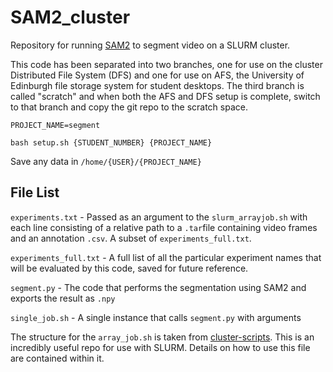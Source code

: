 # SAM2_cluster
Repository for running [SAM2](https://github.com/facebookresearch/sam2/tree/main) to segment video on a SLURM cluster.

This code has been separated into two branches, one for use on the cluster Distributed File System (DFS) and one for use on AFS, the University of Edinburgh file storage system for student desktops.
The third branch is called "scratch" and when both the AFS and DFS setup is complete, switch to that branch and copy the git repo to the scratch space.

`PROJECT_NAME=segment`

```
bash setup.sh {STUDENT_NUMBER} {PROJECT_NAME}
```

Save any data in ```/home/{USER}/{PROJECT_NAME}```

## File List
`experiments.txt` - Passed as an argument to the `slurm_arrayjob.sh` with each line consisting of a relative path to a `.tar`file containing video frames and an annotation `.csv`. A subset of `experiments_full.txt`.

`experiments_full.txt` - A full list of all the particular experiment names that will be evaluated by this code, saved for future reference.

`segment.py` - The code that performs the segmentation using SAM2 and exports the result as `.npy`

`single_job.sh` - A single instance that calls `segment.py` with arguments

The structure for the `array_job.sh` is taken from [cluster-scripts](https://github.com/cdt-data-science/cluster-scripts/tree/master). This is an incredibly useful repo for use with SLURM. Details on how to use this file are contained within it.
